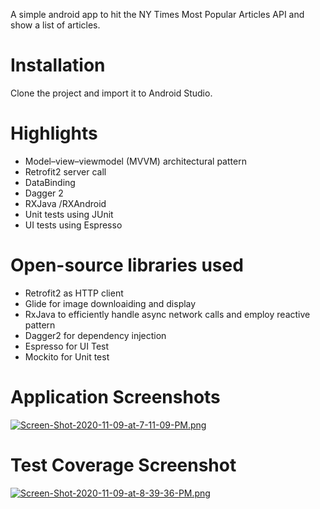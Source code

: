 A simple android app to hit the NY Times Most Popular Articles API and show a list of articles.

# Installation
Clone the project and import it to Android Studio.

# Highlights
- Model–view–viewmodel (MVVM) architectural pattern
- Retrofit2 server call
- DataBinding
- Dagger  2
- RXJava /RXAndroid
- Unit tests using JUnit
- UI tests using Espresso

# Open-source libraries used
- Retrofit2 as HTTP client
- Glide for image downloaiding and display
- RxJava to efficiently handle async network calls and employ reactive pattern
- Dagger2 for dependency injection
- Espresso   for UI Test
- Mockito  for Unit test 

# Application Screenshots
[![Screen-Shot-2020-11-09-at-7-11-09-PM.png](https://i.postimg.cc/VLZPDNwx/Screen-Shot-2020-11-09-at-7-11-09-PM.png)](https://postimg.cc/RNtY04Nd)

# Test Coverage Screenshot
[![Screen-Shot-2020-11-09-at-8-39-36-PM.png](https://i.postimg.cc/Hnf4k5XG/Screen-Shot-2020-11-09-at-8-39-36-PM.png)](https://postimg.cc/kRvtj2Tw)
